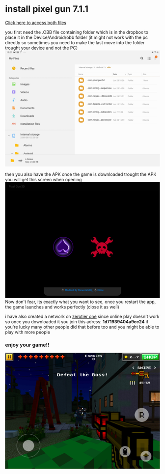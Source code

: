 # install pixel gun 7.1.1

[Click here to access both files](https://www.dropbox.com/scl/fo/p217a8xnmqy3wc41eq43h/h?dl=0&rlkey=wufict8wkt35kyws4utgwm5f4)

you first need the .OBB file containing folder which is in the dropbox to place it in the Device/Android/obb folder (it might not work with the pc directly so sometimes you need to make the last move into the folder trought your device and not the PC)
![place](images/pixelgunplace.jpg)


then you also have the APK
once the game is downloaded trought the APK
you will get this screen when opening
![scary](images/scary.jpg)
Now don't fear, its exactly what you want to see, once you restart the app, the game launches and works perfectly (close it as well)

i have also created a network on [zerotier one](https://d.apkpure.com/b/APK/com.zerotier.one?version=latest) since online play doesn't work
so once you downloaded it you join this adress: **1d71939404a9ec24**
if you're lucky many other people did that before too and you might be able to play with more people

### enjoy your game!!

![game](images/game.jpg)